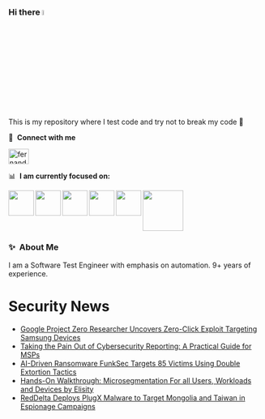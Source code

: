 ### Hi there <a href="https://www.gautamkrishnar.com/"><img src="https://media.giphy.com/media/hvRJCLFzcasrR4ia7z/giphy.gif" width="5%"></a>
This is my repository where I test code and try not to break my code :rofl:

🔗 &nbsp;**Connect with me**
<p align="left">
<a href="https://linkedin.com/in/fernandorlcruz" target="blank"><img align="center" src="https://raw.githubusercontent.com/rahuldkjain/github-profile-readme-generator/master/src/images/icons/Social/linked-in-alt.svg" alt="fernando cruz" height="30" width="40" /></a>
  
📊 &nbsp;**I am currently focused on:**

<img align="left" width='50' height='50' src="https://cdn.jsdelivr.net/gh/devicons/devicon/icons/python/python-original-wordmark.svg" />
<img align="left" width='50' height='50' src="https://cdn.jsdelivr.net/gh/devicons/devicon/icons/csharp/csharp-original.svg" />
<img align="left" width='50' height='50' src="https://cdn.jsdelivr.net/gh/devicons/devicon/icons/jenkins/jenkins-original.svg" />
<img align="left" width='50' height='50' src="https://specflow.org/wp-content/uploads/2021/05/SpecFlow-Icon.png" />
<img align="left" width='50' height='50' src="https://www.svgrepo.com/show/306098/githubactions.svg" />
<img width='80' height='80' src="https://cdn2.vectorstock.com/i/1000x1000/64/81/security-testing-concept-icon-safety-audit-key-vector-29166481.jpg" />
          
          
  
### ✨&nbsp; About Me

I am a Software Test Engineer with emphasis on automation. 9+ years of experience.

# Security News
<!-- BLOG-POST-LIST:START -->
- [Google Project Zero Researcher Uncovers Zero-Click Exploit Targeting Samsung Devices](https://thehackernews.com/2025/01/google-project-zero-researcher-uncovers.html)
- [Taking the Pain Out of Cybersecurity Reporting: A Practical Guide for MSPs](https://thehackernews.com/2025/01/taking-pain-out-of-cybersecurity.html)
- [AI-Driven Ransomware FunkSec Targets 85 Victims Using Double Extortion Tactics](https://thehackernews.com/2025/01/ai-driven-ransomware-funksec-targets-85.html)
- [Hands-On Walkthrough: Microsegmentation For all Users, Workloads and Devices by Elisity](https://thehackernews.com/2025/01/hands-on-walkthrough-microsegmentation.html)
- [RedDelta Deploys PlugX Malware to Target Mongolia and Taiwan in Espionage Campaigns](https://thehackernews.com/2025/01/reddelta-deploys-plugx-malware-to.html)
<!-- BLOG-POST-LIST:END -->
